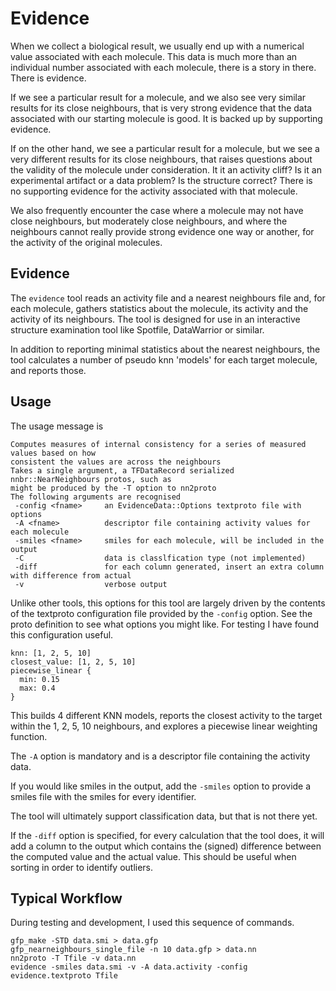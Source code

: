 # Evidence

When we collect a biological result, we usually end up with a numerical value
associated with each molecule. This data is much more than an individual number
associated with each molecule, there is a story in there. There is evidence.

If we see a particular result for a molecule, and we also see very similar
results for its close neighbours, that is very strong evidence that the data
associated with our starting molecule is good. It is backed up by supporting
evidence.

If on the other hand, we see a particular result for a molecule, but
we see a very different results for its close neighbours, that raises
questions about the validity of the molecule under consideration. It it
an activity cliff? Is it an experimental artifact or a data problem? Is
the structure correct? There is no supporting evidence for the activity
associated with that molecule.

We also frequently encounter the case where a molecule may not have close
neighbours, but moderately close neighbours, and where the neighbours
cannot really provide strong evidence one way or another, for the activity
of the original molecules.

## Evidence
The `evidence` tool reads an activity file and a nearest neighbours file
and, for each molecule, gathers statistics about the molecule, its activity
and the activity of its neighbours. The tool is designed for use in an
interactive structure examination tool like Spotfile, DataWarrior or similar.

In addition to reporting minimal statistics about the nearest neighbours,
the tool calculates a number of pseudo knn 'models' for each target molecule,
and reports those.

## Usage
The usage message is
```
Computes measures of internal consistency for a series of measured values based on how
consistent the values are across the neighbours
Takes a single argument, a TFDataRecord serialized nnbr::NearNeighbours protos, such as
might be produced by the -T option to nn2proto
The following arguments are recognised
 -config <fname>     an EvidenceData::Options textproto file with options
 -A <fname>          descriptor file containing activity values for each molecule
 -smiles <fname>     smiles for each molecule, will be included in the output
 -C                  data is classlfication type (not implemented)
 -diff               for each column generated, insert an extra column with difference from actual
 -v                  verbose output
```

Unlike other tools, this options for this tool are largely driven by the contents
of the textproto configuration file provided by the `-config` option. See the
proto definition to see what options you might like. For testing I have found
this configuration useful.
```
knn: [1, 2, 5, 10]
closest_value: [1, 2, 5, 10]
piecewise_linear {
  min: 0.15
  max: 0.4
}
```

This builds 4 different KNN models, reports the closest activity to the
target within the 1, 2, 5, 10 neighbours, and explores a piecewise linear
weighting function.

The `-A` option is mandatory and is a descriptor file containing the activity data.

If you would like smiles in the output, add the `-smiles` option to provide
a smiles file with the smiles for every identifier.

The tool will ultimately support classification data, but that is not there yet.

If the `-diff` option is specified, for every calculation that the tool does, it will
add a column to the output which contains the (signed) difference between the computed
value and the actual value. This should be useful when sorting in order to identify
outliers.

## Typical Workflow

During testing and development, I used this sequence of commands.
```
gfp_make -STD data.smi > data.gfp
gfp_nearneighbours_single_file -n 10 data.gfp > data.nn
nn2proto -T Tfile -v data.nn
evidence -smiles data.smi -v -A data.activity -config evidence.textproto Tfile
```
